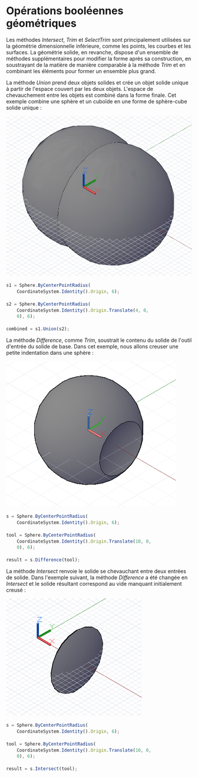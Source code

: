 # Opérations booléennes géométriques

Les méthodes *Intersect*, *Trim* et *SelectTrim* sont principalement utilisées sur la géométrie dimensionnelle inférieure, comme les points, les courbes et les surfaces. La géométrie solide, en revanche, dispose d'un ensemble de méthodes supplémentaires pour modifier la forme après sa construction, en soustrayant de la matière de manière comparable à la méthode *Trim* et en combinant les éléments pour former un ensemble plus grand.

La méthode *Union* prend deux objets solides et crée un objet solide unique à partir de l'espace couvert par les deux objets. L'espace de chevauchement entre les objets est combiné dans la forme finale. Cet exemple combine une sphère et un cuboïde en une forme de sphère-cube solide unique :

![](images/12-9/GeometricBooleans_01.png)

```js
s1 = Sphere.ByCenterPointRadius(
    CoordinateSystem.Identity().Origin, 6);

s2 = Sphere.ByCenterPointRadius(
    CoordinateSystem.Identity().Origin.Translate(4, 0,
    0), 6);

combined = s1.Union(s2);
```

La méthode *Difference*, comme *Trim*, soustrait le contenu du solide de l'outil d'entrée du solide de base. Dans cet exemple, nous allons creuser une petite indentation dans une sphère :

![](images/12-9/GeometricBooleans_02.png)

```js
s = Sphere.ByCenterPointRadius(
    CoordinateSystem.Identity().Origin, 6);

tool = Sphere.ByCenterPointRadius(
    CoordinateSystem.Identity().Origin.Translate(10, 0,
    0), 6);

result = s.Difference(tool);
```

La méthode *Intersect* renvoie le solide se chevauchant entre deux entrées de solide. Dans l'exemple suivant, la méthode *Difference* a été changée en *Intersect* et le solide résultant correspond au vide manquant initialement creusé :

![](images/12-9/GeometricBooleans_03.png)

```js
s = Sphere.ByCenterPointRadius(
    CoordinateSystem.Identity().Origin, 6);

tool = Sphere.ByCenterPointRadius(
    CoordinateSystem.Identity().Origin.Translate(10, 0,
    0), 6);

result = s.Intersect(tool);
```

